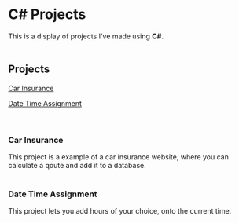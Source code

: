 # C# Projects

This is a display of projects I've made using <strong>C#</strong>.
<br>
<br>
<h2>Projects</h2>


<a href="https://github.com/JimBeakIt/CarInsurance" target="_blank">Car Insurance</a>


<a href="https://github.com/JimBeakIt/DatetimeAssignment" target="_blank">Date Time Assignment</a>
<br>
<br>
# <h3>Car Insurance</h3>
This project is a example of a car insurance website, where you can calculate a qoute and add it to a database.
<br>
# <h3>Date Time Assignment</h3>
This project lets you add hours of your choice, onto the current time.
<br>
